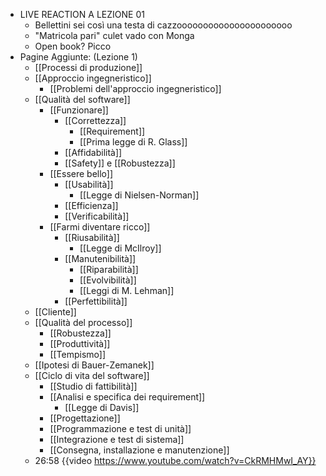 - LIVE REACTION A LEZIONE 01
	- Bellettini sei così una testa di cazzoooooooooooooooooooooo
	- "Matricola pari" culet vado con Monga
	- Open book? Picco
- Pagine Aggiunte: (Lezione 1)
	- [[Processi di produzione]]
	- [[Approccio ingegneristico]]
		- [[Problemi dell'approccio ingegneristico]]
	- [[Qualità del software]]
		- [[Funzionare]]
			- [[Correttezza]]
				- [[Requirement]]
				- [[Prima legge di R. Glass]]
			- [[Affidabilità]]
			- [[Safety]] e [[Robustezza]]
		- [[Essere bello]]
			- [[Usabilità]]
				- [[Legge di Nielsen-Norman]]
			- [[Efficienza]]
			- [[Verificabilità]]
		- [[Farmi diventare ricco]]
			- [[Riusabilità]]
				- [[Legge di McIlroy]]
			- [[Manutenibilità]]
				- [[Riparabilità]]
				- [[Evolvibilità]]
				- [[Leggi di M. Lehman]]
			- [[Perfettibilità]]
	- [[Cliente]]
	- [[Qualità del processo]]
		- [[Robustezza]]
		- [[Produttività]]
		- [[Tempismo]]
	- [[Ipotesi di Bauer-Zemanek]]
	- [[Ciclo di vita del software]]
		- [[Studio di fattibilità]]
		- [[Analisi e specifica dei requirement]]
			- [[Legge di Davis]]
		- [[Progettazione]]
		- [[Programmazione e test di unità]]
		- [[Integrazione e test di sistema]]
		- [[Consegna, installazione e manutenzione]]
	- 26:58 {{video https://www.youtube.com/watch?v=CkRMHMwI_AY}}